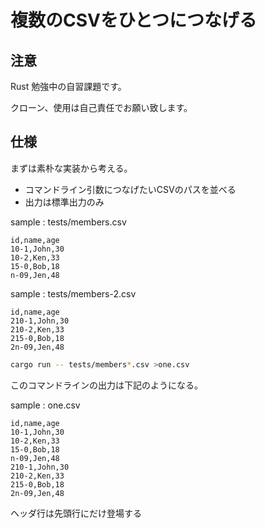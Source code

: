 # 複数のCSVをひとつにつなげる

## 注意

Rust 勉強中の自習課題です。

クローン、使用は自己責任でお願い致します。

## 仕様

まずは素朴な実装から考える。

- コマンドライン引数につなげたいCSVのパスを並べる
- 出力は標準出力のみ

sample : tests/members.csv
```csv
id,name,age
10-1,John,30
10-2,Ken,33
15-0,Bob,18
n-09,Jen,48
```
sample : tests/members-2.csv
```csv
id,name,age
210-1,John,30
210-2,Ken,33
215-0,Bob,18
2n-09,Jen,48
```

```sh
cargo run -- tests/members*.csv >one.csv
```
このコマンドラインの出力は下記のようになる。

sample : one.csv
```csv
id,name,age
10-1,John,30
10-2,Ken,33
15-0,Bob,18
n-09,Jen,48
210-1,John,30
210-2,Ken,33
215-0,Bob,18
2n-09,Jen,48
```

ヘッダ行は先頭行にだけ登場する
